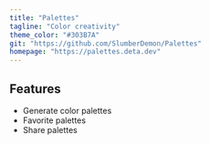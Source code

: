 ```yaml
---
title: "Palettes"
tagline: "Color creativity"
theme_color: "#303B7A"
git: "https://github.com/SlumberDemon/Palettes"
homepage: "https://palettes.deta.dev"
---
```


## Features
- Generate color palettes
- Favorite palettes
- Share palettes